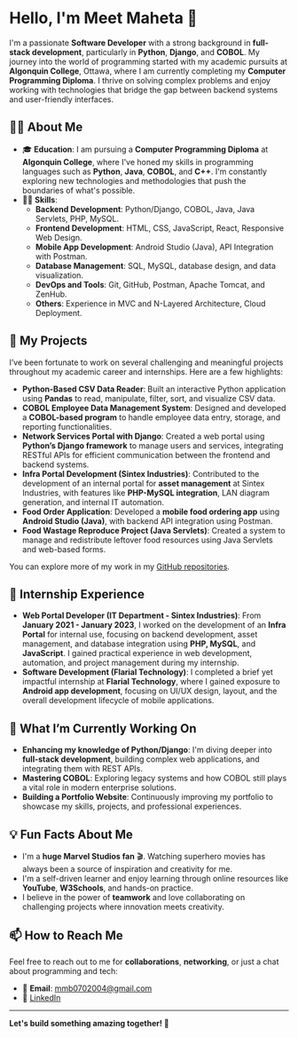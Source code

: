 # Hello, I'm Meet Maheta 👋

I'm a passionate **Software Developer** with a strong background in **full-stack development**, particularly in **Python**, **Django**, and **COBOL**. My journey into the world of programming started with my academic pursuits at **Algonquin College**, Ottawa, where I am currently completing my **Computer Programming Diploma**. I thrive on solving complex problems and enjoy working with technologies that bridge the gap between backend systems and user-friendly interfaces.

## 👨‍💻 About Me
- 🎓 **Education**: I am pursuing a **Computer Programming Diploma** at **Algonquin College**, where I've honed my skills in programming languages such as **Python**, **Java**, **COBOL**, and **C++**. I'm constantly exploring new technologies and methodologies that push the boundaries of what's possible.
- 👨‍🏫 **Skills**:
  - **Backend Development**: Python/Django, COBOL, Java, Java Servlets, PHP, MySQL.
  - **Frontend Development**: HTML, CSS, JavaScript, React, Responsive Web Design.
  - **Mobile App Development**: Android Studio (Java), API Integration with Postman.
  - **Database Management**: SQL, MySQL, database design, and data visualization.
  - **DevOps and Tools**: Git, GitHub, Postman, Apache Tomcat, and ZenHub.
  - **Others**: Experience in MVC and N-Layered Architecture, Cloud Deployment.

## 🔧 My Projects
I’ve been fortunate to work on several challenging and meaningful projects throughout my academic career and internships. Here are a few highlights:
- **Python-Based CSV Data Reader**: Built an interactive Python application using **Pandas** to read, manipulate, filter, sort, and visualize CSV data.
- **COBOL Employee Data Management System**: Designed and developed a **COBOL-based program** to handle employee data entry, storage, and reporting functionalities.
- **Network Services Portal with Django**: Created a web portal using **Python’s Django framework** to manage users and services, integrating RESTful APIs for efficient communication between the frontend and backend systems.
- **Infra Portal Development (Sintex Industries)**: Contributed to the development of an internal portal for **asset management** at Sintex Industries, with features like **PHP-MySQL integration**, LAN diagram generation, and internal IT automation.
- **Food Order Application**: Developed a **mobile food ordering app** using **Android Studio (Java)**, with backend API integration using Postman.
- **Food Wastage Reproduce Project (Java Servlets)**: Created a system to manage and redistribute leftover food resources using Java Servlets and web-based forms.

You can explore more of my work in my [GitHub repositories](https://github.com/mmb0710).

## 💼 Internship Experience
- **Web Portal Developer (IT Department - Sintex Industries)**: From **January 2021 - January 2023**, I worked on the development of an **Infra Portal** for internal use, focusing on backend development, asset management, and database integration using **PHP, MySQL**, and **JavaScript**. I gained practical experience in web development, automation, and project management during my internship.
- **Software Development (Flarial Technology)**: I completed a brief yet impactful internship at **Flarial Technology**, where I gained exposure to **Android app development**, focusing on UI/UX design, layout, and the overall development lifecycle of mobile applications.

## 🚀 What I’m Currently Working On
- **Enhancing my knowledge of Python/Django**: I'm diving deeper into **full-stack development**, building complex web applications, and integrating them with REST APIs.
- **Mastering COBOL**: Exploring legacy systems and how COBOL still plays a vital role in modern enterprise solutions.
- **Building a Portfolio Website**: Continuously improving my portfolio to showcase my skills, projects, and professional experiences.

## 💡 Fun Facts About Me
- I'm a **huge Marvel Studios fan** 🎬. Watching superhero movies has always been a source of inspiration and creativity for me.
- I'm a self-driven learner and enjoy learning through online resources like **YouTube**, **W3Schools**, and hands-on practice.
- I believe in the power of **teamwork** and love collaborating on challenging projects where innovation meets creativity.

## 📫 How to Reach Me
Feel free to reach out to me for **collaborations**, **networking**, or just a chat about programming and tech:
- 📧 **Email**: mmb0702004@gmail.com
- 💼 [LinkedIn](https://www.linkedin.com/in/meetmaheta/)

---

**Let's build something amazing together! 🚀**
